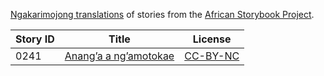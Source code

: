 [Ngakarimojong translations](http://africanstorybook.org/language/ngakarimojong) of stories from the [African Storybook Project](http://africanstorybook.org).

Story ID | Title | License
-------- | ----- | -------
0241 | [Anang’a a ng’amotokae](http://africanstorybook.org/stories/anang’-ng’amotokae-0) | [CC-BY-NC](http://creativecommons.org/licenses/by-nc/3.0/)
